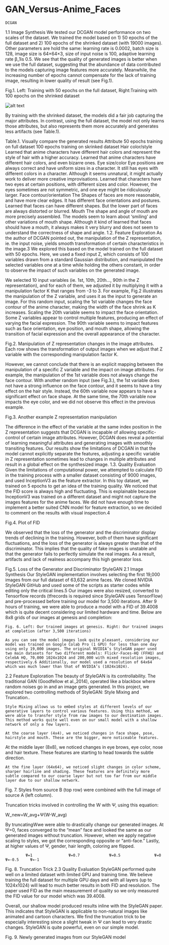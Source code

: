 # GAN_Versus-Anime_Faces

	DCGAN
1.1 Image Synthesis
We tested our DCGAN model performance on two scales of the dataset. We trained the model based on 1) 50 epochs of the full dataset and 2) 100 epochs of the shrinked dataset (with 19000 images). Other parameters are hold the same: learning rate is 0.0002, batch size is 128, image size is 64×64×3, size of input noise is 100, adaptive learning rate β_1is 0.5. We see that the quality of generated images is better when we use the full dataset, suggesting that the abundance of data contributed to the models capturing image features more accurately. Meanwhile, the increasing number of epochs cannot compensate for the lack of training image, resulting in lower quality of result (see Fig.1).

  
Fig.1. Left: Training with 50 epochs on the full dataset, Right:Training with 100 epochs on the shrinked dataset

![alt text](https://github.com/mthnguyeners/GAN_Versus-Anime_Faces/blob/main/Results/DCGAN/training_50epochs_full?raw=true)

By training with the shrinked dataset, the models did a fair job capturing the major attributes. In contrast, using the full dataset, the model not only learns those attributes, but also represents them more accurately and generates less artifacts (see Table.1).







Table.1. Visually compare the generated results
Attribute	50 epochs training on full dataset	100 epochs training on skrinked dataset
Hair color/style	Learned that anime characters have different hair colors and represent the style of hair with a higher accuracy.	Learned that anime characters have different hair colors, and even bizarre ones.
Eye size/color	Eye positions are always correct and have uniform sizes in a character. It still has eyes with different colors in a character. Although it seems unnatural, it might actually work to deliver more creative improvisations.  	Learned that characters have two eyes at certain positions, with different sizes and color. However, the eyes sometimes are not symmetric, and one eye might be ridiculously larger. 
Face contour/orientation	The Shapes of faces are more reasonable, and have more clear edges. It has different face orientations and postures.	Learned that faces can have different shapes. But the lower part of faces are always distorted or blurred.
Mouth	The shape and angle of mouth are more precisely assembled. The models seem to learn about ‘smiling’ and other variations of mouth shape. 	Although it kind of learned that faces should have a mouth, it always makes it very blurry and does not seem to understand the correctness of shape and angle.
1.2. Feature Exploration
As the author of DCGAN pointed out, the manipulation of the Z representation, ie. the input noise, yields smooth transformation of certain characteristics in the image.3 We explored this based on the model trained on the full dataset with 50 epochs. Here, we used a fixed input Z, which consists of 100 variables drawn from a standard Gaussian distribution, and manipulated the selected variables one at a time while holding the others constant, in order to observe the impact of such variables on the generated image.

We selected 10 input variables (ie. 1st, 10th, 20th…, 90th in the Z representation), and for each of them, we adjusted it by multiplying it with a manipulation factor K that ranges from -3 to 3. For example, Fig.2 illustrates the manipulation of the Z variable, and uses it as the input to generate an image. For this random input, scaling the 1st variable changes the face contour of the anime character, making the width of the face shrink as K increases. Scaling the 20th variable seems to impact the face orientation. Some Z variables appear to control multiple features, producing an effect of varying the facial expression. The 90th variable seems to impact features such as face orientation, eye position, and mouth shape, allowing the transition of facial expression and the overall appearance of the character.

Fig.2. Manipulation of Z representation changes in the image attributes. Each row shows the transformation of output images when we adjust that Z variable with the corresponding manipulation factor K. 

However, we cannot conclude that there is an explicit mapping between the manipulation of a specific Z variable and the impact on image attributes. For example, the manipulation of the 1st variable does not always change the face contour. With another random input (see Fig.3.), the 1st variable does not have a strong influence on the face contour, and it seems to have a tiny effect on the hair style. Instead, the 60th variable now appears to have a significant effect on face shape. At the same time, the 70th variable now impacts the eye color, and we did not observe this effect in the previous example.
 
Fig.3. Another example Z representation manipulation

The difference in the effect of the variable at the same index position in the Z representation suggests that DCGAN is incapable of allowing specific-control of certain image attributes. However, DCGAN does reveal a potential of learning meaningful attributes and generating images with smoothly transiting features. Our results show the limitations of DCGAN in that the model cannot explicitly separate the features, adjusting a specific variable in Z representation sometimes lead to changes in multiple attributes and result in a global effect on the synthesized image.
1.3. Quality Evaluation
	Given the limitations of computational power, we attempted to calculate FID in the training process with a smaller dataset consisting of 9000 images, and used InceptionV3 as the feature extractor. In this toy dataset, we trained on 5 epochs to get an idea of the training quality. We noticed that the FID score is always high and fluctuating. This is explainable because InceptionV3 was trained on a different dataset and might not capture the images features for the anime faces. We did not have enough time to implement a better suited CNN model for feature extraction, so we decided to comment on the results with visual inspection.4
 
Fig.4. Plot of FID 

We observed that the loss of the generator and the discriminator display trends of declining in the training. However, both of them have significant fluctuations, and the loss of the generator is always greater than that of the discriminator. This implies that the quality of fake images is unstable and that the generator fails to perfectly simulate the real images. As a result, artifacts and lack of realness accompany this high generator loss. 

 
Fig.5. Loss of the Generator and Discriminator 
	StyleGAN
2.1 Image Synthesis
	Our StyleGAN implementation involves selecting the first 19,000 images from our full dataset of 63,632 anime faces. We cloned NVIDIA StyleGAN GitHub and used some of the scripts as starter codes while editing only the critical lines.5 Our images were also resized, converted to Tensorflow records (tfrecords is required since StyleGAN uses TensorFlow) and pre-processed before training our model for 3,500 iterations. After 9 hours of training, we were able to produce a model with a FID of 39.4008 which is quite decent considering our limited hardware and time. Below are 8x8 grids of our images at genesis and completion:

  
	Fig. 6. Left: Our trained images at genesis. Right: Our trained images at completion (after 3,500 iterations)

	As you can see the model images look quite pleasant, considering our model was trained on Google Colab Pro (1 GPU) for less than one day using only 19,000 images. The original NVIDIA’s StyleGAN paper used two main datasets for two different models: Flickr-Faces-HQ (FFHQ) and CelebA HQ, 70,000 1024x1024 and 200,000 with mixed resolution images, respectively.6 Additionally, our model used a resolution of 64x64 which was much lower than that of NVIDIA’s (1024x1024).
2.2 Feature Exploration
	The beauty of StyleGAN is its controllability. The traditional GAN (Goodfellow et al.,2014), operated like a blackbox where random noises go in and an image gets generated. In this project, we explored two controlling methods of StyleGAN: Style Mixing and Truncation..

	Style Mixing allows us to embed styles at different levels of our generative layers to control various features. Using this method, we were able to transfer style from raw images to our destination images. This method works quite well even on our small model with a shallow network of only a few layers.

	At the coarse layer (4x4), we noticed changes in face shape, pose, hairstyle and mouth. These are the bigger, more noticeable features.

At the middle layer (8x8), we noticed changes in eye brows, eye color, nose and hair texture. These features are starting to head towards the subtle direction.

	At the fine layer (64x64), we noticed slight changes in color scheme, sharper hairline and shading. These features are definitely more subtle compared to our coarse layer but not too far from our middle layer due to our shallow network.

 
Fig. 7. Styles from source B (top row) were combined with the full image of source A (left column).

Truncation tricks involved in controlling the W with Ψ, using this equation:

W_new=W_avg+Ψ(W-W_avg)

By truncatingWwe were able to drastically change our generated images. At Ψ=0, faces converged to the “mean” face and looked the same as our generated images without truncation. However, when we apply negative scaling to styles, we got the corresponding opposite or “anti-face.” Lastly, at higher values of Ψ, gender, hair length, coloring are flipped.

             Ψ=1                Ψ=0.7             Ψ=0.5	              Ψ=0               Ψ=-0.5	   Ψ=-1
 
Fig. 8. Truncation Trick
2.3 Quality Evaluation
	StyleGAN performed quite well on a limited dataset with limited GPU and training time. We believe training the full dataset for multiple GPU days and with all layers (up to 1024x1024) will lead to much better results in both FID and resolution. The paper used FID as the main measurement of quality so we only measured the FID value for our model which was 39.4008.

Overall, our shallow model produced results inline with the StyleGAN paper. This indicates that StyleGAN is applicable to non-natural images like animated and cartoon characters. We find the truncation trick to be especially interesting since a slight tweak in Ψ can lead to very drastic changes. StyleGAN is quite powerful, even on our simple model.

 
Fig. 9. Newly generated images from our StyleGAN model
